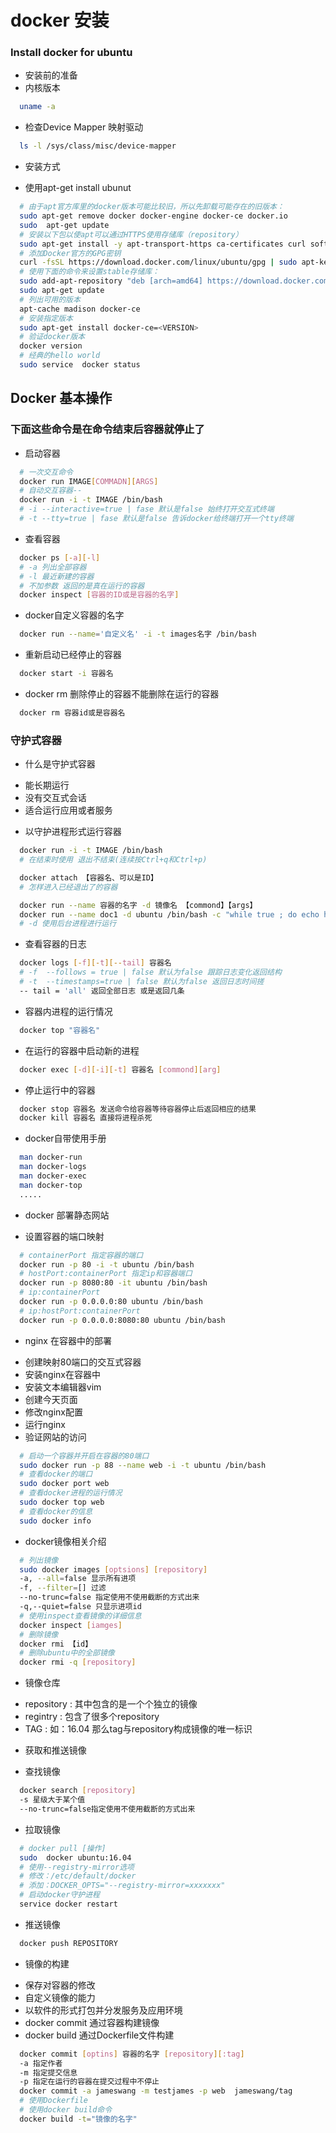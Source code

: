 # docker 安装

### Install docker for ubuntu
* 安装前的准备
* 内核版本
```sh
  uname -a
```

* 检查Device Mapper 映射驱动
```sh
  ls -l /sys/class/misc/device-mapper
```

* 安装方式
- 使用apt-get install ubunut
 
```sh
  # 由于apt官方库里的docker版本可能比较旧，所以先卸载可能存在的旧版本：
  sudo apt-get remove docker docker-engine docker-ce docker.io
  sudo  apt-get update
  # 安装以下包以使apt可以通过HTTPS使用存储库（repository）
  sudo apt-get install -y apt-transport-https ca-certificates curl software-properties-common
  # 添加Docker官方的GPG密钥
  curl -fsSL https://download.docker.com/linux/ubuntu/gpg | sudo apt-key add -
  # 使用下面的命令来设置stable存储库：
  sudo add-apt-repository "deb [arch=amd64] https://download.docker.com/linux/ubuntu $(lsb_release -cs) stable"
  sudo apt-get update
  # 列出可用的版本
  apt-cache madison docker-ce
  # 安装指定版本
  sudo apt-get install docker-ce=<VERSION>
  # 验证docker版本
  docker version
  # 经典的hello world
  sudo service  docker status
```

## Docker 基本操作
### 下面这些命令是在命令结束后容器就停止了
* 启动容器
```sh 
  # 一次交互命令
  docker run IMAGE[COMMADN][ARGS]
  # 自动交互容器-- 
  docker run -i -t IMAGE /bin/bash
  # -i --interactive=true | fase 默认是false 始终打开交互式终端
  # -t --tty=true | fase 默认是false 告诉docker给终端打开一个tty终端
```

* 查看容器
```sh
  docker ps [-a][-l]
  # -a 列出全部容器
  # -l 最近新建的容器
  # 不加参数 返回的是真在运行的容器
  docker inspect [容器的ID或是容器的名字]
```

* docker自定义容器的名字

```sh
  docker run --name='自定义名' -i -t images名字 /bin/bash
```

* 重新启动已经停止的容器
```sh
  docker start -i 容器名
```

* docker rm 删除停止的容器不能删除在运行的容器

```sh
  docker rm 容器id或是容器名
```

### 守护式容器

* 什么是守护式容器
- 能长期运行
- 没有交互式会话
- 适合运行应用或者服务

* 以守护进程形式运行容器
```sh
  docker run -i -t IMAGE /bin/bash
  # 在结束时使用 退出不结束(连续按Ctrl+q和Ctrl+p)

  docker attach 【容器名、可以是ID】
  # 怎样进入已经退出了的容器

  docker run --name 容器的名字 -d 镜像名 【commond】【args】
  docker run --name doc1 -d ubuntu /bin/bash -c "while true ; do echo hello world ; sleep 1; done"
  # -d 使用后台进程进行运行
```

* 查看容器的日志
```sh
  docker logs [-f][-t][--tail] 容器名
  # -f  --follows = true | false 默认为false 跟踪日志变化返回结构
  # -t  --timestamps=true | false 默认为false 返回日志时间搓
  -- tail = 'all' 返回全部日志 或是返回几条
```

* 容器内进程的运行情况
```sh
  docker top "容器名"
```

* 在运行的容器中启动新的进程
```sh
  docker exec [-d][-i][-t] 容器名 [commond][arg]
```

* 停止运行中的容器
```sh
  docker stop 容器名 发送命令给容器等待容器停止后返回相应的结果
  docker kill 容器名 直接将进程杀死
```

* docker自带使用手册

```sh
  man docker-run
  man docker-logs 
  man docker-exec
  man docker-top
  .....
```

* docker 部署静态网站

* 设置容器的端口映射
```sh
  # containerPort 指定容器的端口
  docker run -p 80 -i -t ubuntu /bin/bash
  # hostPort:containerPort 指定ip和容器端口
  docker run -p 8080:80 -it ubuntu /bin/bash
  # ip:containerPort
  docker run -p 0.0.0.0:80 ubuntu /bin/bash
  # ip:hostPort:containerPort
  docker run -p 0.0.0.0:8080:80 ubuntu /bin/bash
```

* nginx 在容器中的部署
- 创建映射80端口的交互式容器
- 安装nginx在容器中
- 安装文本编辑器vim
- 创建今天页面
- 修改nginx配置
- 运行nginx
- 验证网站的访问

```sh
  # 启动一个容器并开启在容器的80端口
  sudo docker run -p 88 --name web -i -t ubuntu /bin/bash
  # 查看docker的端口
  sudo docker port web
  # 查看docker进程的运行情况
  sudo docker top web
  # 查看docker的信息
  sudo docker info
```

* docker镜像相关介绍
```sh
  # 列出镜像
  sudo docker images [optsions] [repository]
  -a, --all=false 显示所有进项
  -f, --filter=[] 过滤
  --no-trunc=false 指定使用不使用截断的方式出来
  -q,--quiet=false 只显示进项id
  # 使用inspect查看镜像的详细信息
  docker inspect [iamges]
  # 删除镜像
  docker rmi 【id】
  # 删除ubuntu中的全部镜像
  docker rmi -q [repository]
```

* 镜像仓库
- repository : 其中包含的是一个个独立的镜像
- regintry : 包含了很多个repository
- TAG : 如：16.04 那么tag与repository构成镜像的唯一标识

* 获取和推送镜像
- 查找镜像
```sh
  docker search [repository] 
  -s 星级大于某个值
  --no-trunc=false指定使用不使用截断的方式出来
```
- 拉取镜像
```sh
  # docker pull [操作]
  sudo  docker ubuntu:16.04
  # 使用--registry-mirror选项
  # 修改：/etc/default/docker
  # 添加：DOCKER_OPTS="--registry-mirror=xxxxxxx"
  # 启动docker守护进程
  service docker restart
```

- 推送镜像
```sh
  docker push REPOSITORY
```

* 镜像的构建
- 保存对容器的修改
- 自定义镜像的能力
- 以软件的形式打包并分发服务及应用环境
- docker commit 通过容器构建镜像
- docker build 通过Dockerfile文件构建
```sh
  docker commit [optins] 容器的名字 [repository][:tag]
  -a 指定作者
  -m 指定提交信息
  -p 指定在运行的容器在提交过程中不停止
  docker commit -a jameswang -m testjames -p web  jameswang/tag
  # 使用Dockerfile
  # 使用docker build命令
  docker build -t="镜像的名字"
```